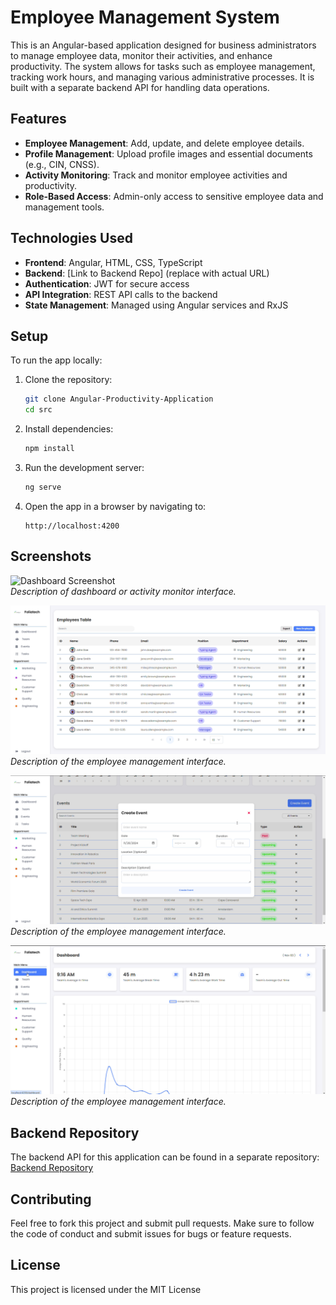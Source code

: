 # Employee Management System

This is an Angular-based application designed for business administrators to manage employee data, monitor their activities, and enhance productivity. The system allows for tasks such as employee management, tracking work hours, and managing various administrative processes. It is built with a separate backend API for handling data operations.

## Features

- **Employee Management**: Add, update, and delete employee details.
- **Profile Management**: Upload profile images and essential documents (e.g., CIN, CNSS).
- **Activity Monitoring**: Track and monitor employee activities and productivity.
- **Role-Based Access**: Admin-only access to sensitive employee data and management tools.

## Technologies Used

- **Frontend**: Angular, HTML, CSS, TypeScript
- **Backend**: [Link to Backend Repo] (replace with actual URL)
- **Authentication**: JWT for secure access
- **API Integration**: REST API calls to the backend
- **State Management**: Managed using Angular services and RxJS

## Setup

To run the app locally:

1. Clone the repository:
    ```bash
    git clone Angular-Productivity-Application
    cd src
    ```

2. Install dependencies:
    ```bash
    npm install
    ```

3. Run the development server:
    ```bash
    ng serve
    ```

4. Open the app in a browser by navigating to:
    ```
    http://localhost:4200
    ```

## Screenshots

![Dashboard Screenshot](images/data.png.png)  
_Description of dashboard or activity monitor interface._

![Employee Management Screenshot](images/Emp.png)  
_Description of the employee management interface._

![Employee Management Screenshot](images/event.png)  
_Description of the employee management interface._

![Employee Management Screenshot](images/dashboard.png)  
_Description of the employee management interface._

## Backend Repository

The backend API for this application can be found in a separate repository:  
[Backend Repository](link-to-backend-repository)

## Contributing

Feel free to fork this project and submit pull requests. Make sure to follow the code of conduct and submit issues for bugs or feature requests.

## License

This project is licensed under the MIT License 
